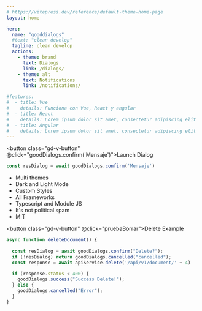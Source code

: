 ```yaml
---
# https://vitepress.dev/reference/default-theme-home-page
layout: home

hero:
  name: "gooddialogs"
  #text: "clean develop"
  tagline: clean develop
  actions:
    - theme: brand
      text: Dialogs
      link: /dialogs/
    - theme: alt
      text: Notifications
      link: /notifications/

#features:
#  - title: Vue
#    details: Funciona con Vue, React y angular
#  - title: React
#    details: Lorem ipsum dolor sit amet, consectetur adipiscing elit
#  - title: Angular
#    details: Lorem ipsum dolor sit amet, consectetur adipiscing elit
---
```


<script setup lang="ts">
import {goodDialogs, GoodDialogs} from './src/gooddialogs.service';
import GToggleDarkMode from "./components/GToggleDarkMode.vue";
async function pruebaBorrar() {
  const goodDialogs = new GoodDialogs();
  const resDialog = await goodDialogs.confirm("Delete?");
  if (!resDialog) return goodDialogs.cancelled("cancelled");
  //const response = await apiService.delete('api/v1/document/' + 4)

  if (true) {
    goodDialogs.success("Success Delete!");
  } else {
    goodDialogs.cancelled("Error");
  }
}
</script>
<GToggleDarkMode></GToggleDarkMode>
<button class="gd-v-button" @click="goodDialogs.confirm('Mensaje')">Launch Dialog</button>

``` ts
const resDialog = await goodDialogs.confirm('Mensaje')
```

- Multi themes
- Dark and Light Mode
- Custom Styles
- All Frameworks
- Typescript and Module JS
- It's not political spam
- MIT

<button class="gd-v-button" @click="pruebaBorrar">Delete Example</button>


``` ts
async function deleteDocument() {
  
  const resDialog = await goodDialogs.confirm("Delete?");
  if (!resDialog) return goodDialogs.cancelled("cancelled");
  const response = await apiService.delete('/api/v1/document/' + 4)

  if (response.status < 400) {
    goodDialogs.success("Success Delete!");
  } else {
    goodDialogs.cancelled("Error");
  }
}

```